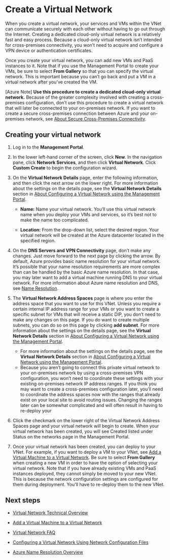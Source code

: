<properties 
   pageTitle="Create a Virtual Network" 
   description="Walk through the steps to easily create a basic virtual network." 
   services="virtual-network" 
   documentationCenter="" 
   authors="cherylmc" 
   manager="adinah" 
   editor="tysonn"/>

<tags
   ms.service="virtual-network"
   ms.devlang="na"
   ms.topic="article"
   ms.tgt_pltfrm="na"
   ms.workload="infrastructure-services" 
   ms.date="02/20/2015"
   ms.author="cherylmc"/>

# Create a Virtual Network 



When you create a virtual network, your services and VMs within the VNet can communicate securely with each other without having to go out through the Internet. Creating a dedicated cloud-only virtual network is a relatively fast and easy process. Because a cloud-only virtual network isn’t intended for cross-premises connectivity, you won’t need to acquire and configure a VPN device or authentication certificates. 

Once you create your virtual network, you can add new VMs and PaaS instances to it. Note that if you use the Management Portal to create your VMs, be sure to select **From Gallery** so that you can specify the virtual network. This is important because you can’t go back and put a VM in a virtual network after you’ve created the VM.

[Azure Note] **Use this procedure to create a dedicated cloud-only virtual network.** Because of the greater complexity involved with creating a cross-premises configuration, don’t use this procedure to create a virtual network that will later be connected to your on-premises network. If you want to create a secure cross-premises connection between Azure and your on-premises network, see [About Secure Cross-Premises Connectivity](https://msdn.microsoft.com/en-us/library/azure/dn133798.aspx).

## <a name="CreateyourVNet">Creating your virtual network</a>

1. Log in to the **Management Portal**.
2. In the lower left-hand corner of the screen, click **New**. In the navigation pane, click **Network Services**, and then click **Virtual Network**. Click **Custom Create** to begin the configuration wizard.
3. On the **Virtual Network Details** page, enter the following information, and then click the next arrow on the lower right. For more information about the settings on the details page, see the **Virtual Network Details** section in [About Configuring a Virtual Network using the Management Portal](https://msdn.microsoft.com/library/azure/jj156074.aspx).
	-  **Name:** Name your virtual network. You’ll use this virtual network name when you deploy your VMs and services, so it’s best not to make the name too complicated.

	-  **Location:** From the drop-down list, select the desired region. Your virtual network will be created at the Azure datacenter located in the specified region.



4. On the **DNS Servers and VPN Connectivity** page, don’t make any changes. Just move forward to the next page by clicking the arrow. By default, Azure provides basic name resolution for your virtual network. It’s possible that your name resolution requirements are more complex than can be handled by the basic Azure name resolution. In that case, you may later want to add a virtual machine running DNS to your virtual network. For more information about Azure name resolution and DNS, see [Name Resolution](https://msdn.microsoft.com/library/azure/jj156088.aspx). 
5. The **Virtual Network Address Spaces** page is where you enter the address space that you want to use for this VNet. Unless you require a certain internal IP address range for your VMs or you want to create a specific subnet for VMs that will receive a static DIP, you don’t need to make any changes on this page. If you do want to create multiple subnets, you can do so on this page by clicking **add subnet**. For more information about the settings on the details page, see the **Virtual Network Details** section in [About Configuring a Virtual Network using the Management Portal](https://msdn.microsoft.com/library/azure/jj156074.aspx).

	-  For more information about the settings on the details page, see the **Virtual Network Details** section in [About Configuring a Virtual Network using the Management Portal](https://msdn.microsoft.com/library/azure/jj156074.aspx).
	-  Because you aren’t going to connect this private virtual network to your on-premises network by using a cross-premises VPN configuration, you won’t need to coordinate these settings with your existing on-premises network IP address ranges. If you think you may want to create a cross-premises configuration later, you’ll need to coordinate the address spaces now with the ranges that already exist on your local site to avoid routing issues. Changing the ranges later can be somewhat complicated and will often result in having to re-deploy your


6. Click the checkmark on the lower right of the Virtual Network Address Spaces page and your virtual network will begin to create. When your virtual network has been created, you will see Created listed under Status on the networks page in the Management Portal.
7. Once your virtual network has been created, you can deploy to your VNet. For example, if you want to deploy a  VM to your VNet, see [Add a Virtual Machine to a Virtual Network](http://www.windowsazure.com/en-us/manage/services/networking/add-a-vm-to-a-virtual-network/). Be sure to select **From Gallery** when creating a new VM in order to have the option of selecting your virtual network. Note that if you have already existing VMs and PaaS instances deployed, they cannot simply be moved to your new VNet. This is because the network configuration settings are configured for them during deployment. You'll have to re-deploy them to the new VNet.



## Next steps
-  [Virtual Network Technical Overview](http://msdn.microsoft.com/library/windowsazure/jj156007.aspx)

 
-  [Add a Virtual Machine to a Virtual Network](http://www.windowsazure.com/en-us/manage/services/networking/add-a-vm-to-a-virtual-network/)

-  [Virtual Network FAQ](http://msdn.microsoft.com/library/windowsazure/dn133803.aspx)

-  [Configuring a Virtual Network Using Network Configuration Files](http://azure.microsoft.com/en-us/documentation/articles/virtual-networks-using-network-configuration-file/)

-  [Azure Name Resolution Overview](http://go.microsoft.com/fwlink/?LinkId=248097)
 


